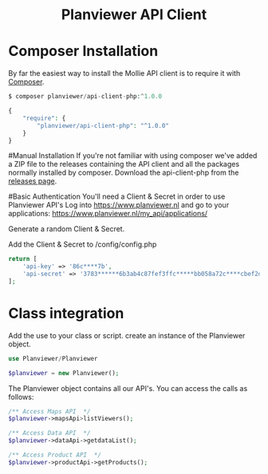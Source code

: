 
<h1 align="center"> Planviewer API Client</h1>


# Composer Installation

By far the easiest way to install the Mollie API client is to require it with [Composer](https://getcomposer.org/doc/00-intro.md).

```php
$ composer planviewer/api-client-php:^1.0.0

{
    "require": {
        "planviewer/api-client-php": "^1.0.0"
    }
}
```

#Manual Installation
If you're not familiar with using composer we've added a ZIP file to the releases containing the API client and all the 
packages normally installed by composer. Download the api-client-php from the [releases page](https://github.com/Planviewer/api-client-php/releases/).


#Basic Authentication
You'll need a Client & Secret in order to use Planviewer API's
Log into https://www.planviewer.nl and go to your applications: https://www.planviewer.nl/my_api/applications/

Generate a random Client & Secret.

Add the Client & Secret to /config/config.php

```php
return [
    'api-key' => '86c****7b',
    'api-secret' => '3783******6b3ab4c87fef3ffc*****bb058a72c****cbef2d',
];
```

# Class integration

Add the use to your class or script.
create an instance of the Planviewer object.

```php
use Planviewer/Planviewer

$planviewer = new Planviewer();
```
The Planviewer object contains all our API's. You can access the calls as follows:
```php
/** Access Maps API  */
$planviewer->mapsApi>listViewers();

/** Access Data API  */
$planviewer->dataApi->getdataList();

/** Access Product API  */
$planviewer->productApi->getProducts();

```





